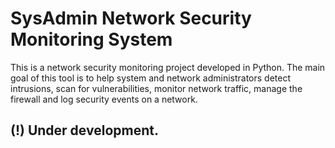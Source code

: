 # SysAdmin Network Security Monitoring System

This is a network security monitoring project developed in Python. The main goal of this tool is to help system and network administrators detect intrusions, scan for vulnerabilities, monitor network traffic, manage the firewall and log security events on a network.

## (!) Under development.